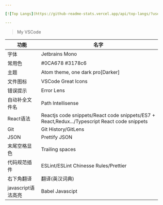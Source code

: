 ```yaml
---

[![Top Langs](https://github-readme-stats.vercel.app/api/top-langs/?username=Circkoooooo&layout=compact)](https://github.com/Circkoooooo/github-readme-stats)

---
```

> My VSCode

|功能|名字|
|---|---|
|字体|Jetbrains Mono|
|常用色|#0CA678 #3178c6|
|主题|Atom theme, one dark pro[Darker]|
|文件图标|VSCode Great Icons|
|错误提示|Error Lens|
|自动补全文件名|Path Intellisense|
|React语法|Reactjs code snippets/React code snippets/ES7 + React,Redux.../Typescript React code snippets|
|Git|Git History/GitLens|
|JSON|Prettify JSON|
|末尾空格显色|Trailing spaces|
|代码规范插件|ESLint/ESLint Chinesse Rules/Prettier|
|右下角翻译|翻译(英汉词典)|
|javascript语法高亮|Babel Javascipt|
